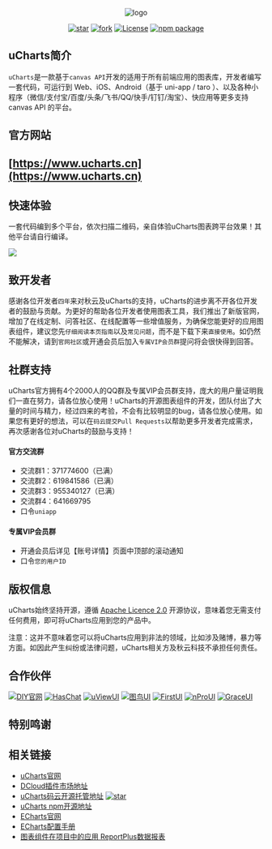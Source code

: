 <div align="center">

![logo](https://img-blog.csdnimg.cn/4a276226973841468c1be356f8d9438b.png)

[![star](https://gitee.com/uCharts/uCharts/badge/star.svg?theme=gvp)](https://gitee.com/uCharts/uCharts/stargazers)
[![fork](https://gitee.com/uCharts/uCharts/badge/fork.svg?theme=gvp)](https://gitee.com/uCharts/uCharts/members)
[![License](https://img.shields.io/badge/license-Apache%202-4EB1BA.svg)](https://www.apache.org/licenses/LICENSE-2.0.html)
[![npm package](https://img.shields.io/npm/v/@qiun/ucharts.svg?style=flat-square)](https://www.npmjs.com/~qiun)

</div>

## uCharts简介

`uCharts`是一款基于`canvas API`开发的适用于所有前端应用的图表库，开发者编写一套代码，可运行到 Web、iOS、Android（基于 uni-app / taro ）、以及各种小程序（微信/支付宝/百度/头条/飞书/QQ/快手/钉钉/淘宝）、快应用等更多支持 canvas API 的平台。

## 官方网站

## [https://www.ucharts.cn](https://www.ucharts.cn)

## 快速体验

一套代码编到多个平台，依次扫描二维码，亲自体验uCharts图表跨平台效果！其他平台请自行编译。

![](https://www.ucharts.cn/images/web/guide/qrcode20220224.png)

## 致开发者

感谢各位开发者`四年`来对秋云及uCharts的支持，uCharts的进步离不开各位开发者的鼓励与贡献。为更好的帮助各位开发者使用图表工具，我们推出了新版官网，增加了在线定制、问答社区、在线配置等一些增值服务，为确保您能更好的应用图表组件，建议您先`仔细阅读本页指南`以及`常见问题`，而不是下载下来`直接使用`。如仍然不能解决，请到`官网社区`或开通会员后加入`专属VIP会员群`提问将会很快得到回答。

## 社群支持

uCharts官方拥有4个2000人的QQ群及专属VIP会员群支持，庞大的用户量证明我们一直在努力，请各位放心使用！uCharts的开源图表组件的开发，团队付出了大量的时间与精力，经过四来的考验，不会有比较明显的bug，请各位放心使用。如果您有更好的想法，可以在`码云提交Pull Requests`以帮助更多开发者完成需求，再次感谢各位对uCharts的鼓励与支持！

#### 官方交流群
- 交流群1：371774600（已满）
- 交流群2：619841586（已满）
- 交流群3：955340127（已满）
- 交流群4：641669795
- 口令`uniapp`

#### 专属VIP会员群
- 开通会员后详见【账号详情】页面中顶部的滚动通知
- 口令`您的用户ID`

## 版权信息

uCharts始终坚持开源，遵循 [Apache Licence 2.0](https://www.apache.org/licenses/LICENSE-2.0.html) 开源协议，意味着您无需支付任何费用，即可将uCharts应用到您的产品中。

注意：这并不意味着您可以将uCharts应用到非法的领域，比如涉及赌博，暴力等方面。如因此产生纠纷或法律问题，uCharts相关方及秋云科技不承担任何责任。

## 合作伙伴

[![DIY官网](https://www.ucharts.cn/images/web/guide/links/diy-gw.png)](https://www.diygw.com/)
[![HasChat](https://www.ucharts.cn/images/web/guide/links/haschat.png)](https://gitee.com/howcode/has-chat)
[![uViewUI](https://www.ucharts.cn/images/web/guide/links/uView.png)](https://www.uviewui.com/)
[![图鸟UI](https://www.ucharts.cn/images/web/guide/links/tuniao.png)](https://ext.dcloud.net.cn/plugin?id=7088)
[![FirstUI](https://www.ucharts.cn/images/web/guide/links/first.png)](https://www.firstui.cn/)
[![nProUI](https://www.ucharts.cn/images/web/guide/links/nPro.png)](https://ext.dcloud.net.cn/plugin?id=5169)
[![GraceUI](https://www.ucharts.cn/images/web/guide/links/grace.png)](https://www.graceui.com/)


## 特别鸣谢


## 相关链接
- [uCharts官网](https://www.ucharts.cn)
- [DCloud插件市场地址](https://ext.dcloud.net.cn/plugin?id=271)
- [uCharts码云开源托管地址](https://gitee.com/uCharts/uCharts) [![star](https://gitee.com/uCharts/uCharts/badge/star.svg?theme=gvp)](https://gitee.com/uCharts/uCharts/stargazers)
- [uCharts npm开源地址](https://www.ucharts.cn)
- [ECharts官网](https://echarts.apache.org/zh/index.html)
- [ECharts配置手册](https://echarts.apache.org/zh/option.html)
- [图表组件在项目中的应用 ReportPlus数据报表](https://gitee.com/ureport/ReportPlus) 